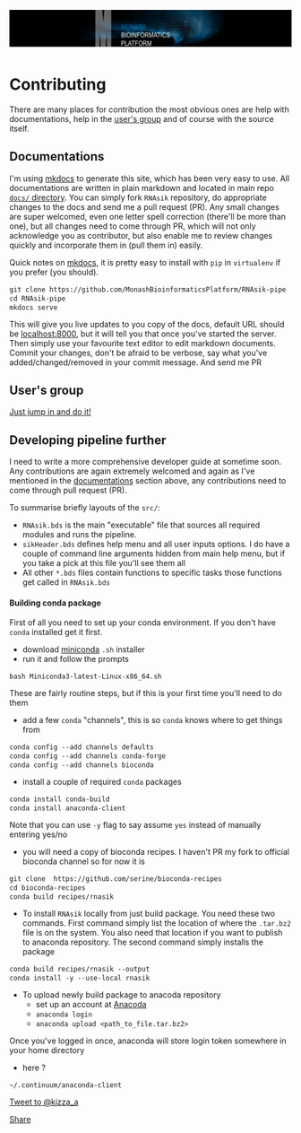 
![mbp-banner](images/mbp_banner.png)

# Contributing

There are many places for contribution the most obvious ones are help with documentations, help in the [user's group](https://groups.google.com/forum/#!forum/rnasik)
and of course with the source itself.

## Documentations

I'm using [mkdocs](https://github.com/mkdocs/mkdocs) to generate this site, which has been very easy to use.
All documentations are written in plain markdown and located in main repo [`docs/` directory](https://github.com/MonashBioinformaticsPlatform/RNAsik-pipe/tree/master/docs). You can simply fork `RNAsik` repository, do appropriate changes to the docs and send me a pull request (PR). Any small changes are super welcomed, even one letter spell correction (there'll be more than one), but all changes need to come through PR, which will not only acknowledge you as contributor, but also enable me to review changes quickly and incorporate them in (pull them in) easily.

Quick notes on [mkdocs](https://github.com/mkdocs/mkdocs), it is pretty easy to install with `pip` in `virtualenv` if you prefer (you should).

```
git clone https://github.com/MonashBioinformaticsPlatform/RNAsik-pipe
cd RNAsik-pipe
mkdocs serve
```

This will give you live updates to you copy of the docs, default URL should be [localhost:8000](localhost:8000), but it will tell you that once you've started the server. Then simply use your favourite text editor to edit markdown documents. Commit your changes, don't be afraid to be verbose, say what you've added/changed/removed in your commit message. And send me PR

## User's group

[Just jump in and do it!](https://groups.google.com/forum/#!forum/rnasik)

## Developing pipeline further

I need to write a more comprehensive developer guide at sometime soon. Any contributions are again extremely welcomed and again as I've mentioned in the [documentations](#documentations) section above, any contributions need to come through pull request (PR). 

To summarise briefly layouts of the `src/`:

- `RNAsik.bds` is the main "executable" file that sources all required modules and runs the pipeline.
- `sikHeader.bds` defines help menu and all user inputs options. I do have a couple of command line
arguments hidden from main help menu, but if you take a pick at this file you'll see them all
- All other `*.bds` files contain functions to specific tasks those functions get called in `RNAsik.bds`

#### Building conda package

First of all you need to set up your conda environment. If you don't have `conda` installed get it first.

- download [miniconda](https://conda.io/miniconda.html) `.sh` installer
- run it and follow the prompts

```
bash Miniconda3-latest-Linux-x86_64.sh
```

These are fairly routine steps, but if this is your first time you'll need to do them

- add a few `conda` "channels", this is so `conda` knows where to get things from

```
conda config --add channels defaults
conda config --add channels conda-forge
conda config --add channels bioconda
```

- install a couple of required `conda` packages

```
conda install conda-build
conda install anaconda-client
```

Note that you can use `-y` flag to say assume `yes` instead of manually entering
yes/no

- you will need a copy of bioconda recipes. I haven't PR my fork to official bioconda channel
so for now it is

```
git clone  https://github.com/serine/bioconda-recipes
cd bioconda-recipes
conda build recipes/rnasik
```

- To install `RNAsik` locally from just build package. You need these two commands.
First command simply list the location of where the `.tar.bz2` file is on the system.
You also need that location if you want to publish to anaconda repository.
The second command simply installs the package

```
conda build recipes/rnasik --output
conda install -y --use-local rnasik
```

- To upload newly build package to anacoda repository
    - set up an account at [Anacoda](anaconda.org)
    - `anaconda login`
    - `anaconda upload <path_to_file.tar.bz2>`

Once you've logged in once, anaconda will store login token somewhere in your home directory

- here ?

```
~/.continuum/anaconda-client
```

<p><a href="https://twitter.com/intent/tweet?screen_name=kizza_a" class="twitter-mention-button" data-size="large" data-show-count="false">Tweet to @kizza_a</a><script async src="//platform.twitter.com/widgets.js" charset="utf-8"></script> </p>

<p class="twitter-btn">
<a class="twitter-share-button"
  href="https://twitter.com/intent/tweet?text=Hey%20I%27m%20using%20this%20fully%20sick%20RNAseq%20pipeline%20It%27s%20sik%20easy%20http%3A%2F%2Fgithub%2Ecom%2Fmonashbioinformaticsplatform%2FRNAsik%2Dpipe%20by%20%40kizza%5Fa%20from%20%40MonashBioinfo" data-size="large">
Share</a>
</p>
